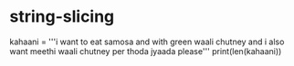 # string-slicing
kahaani = '''i want to eat samosa and with green waali 
           chutney and i also want meethi waali 
            chutney per thoda jyaada please'''
print(len(kahaani))
